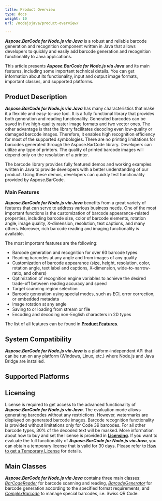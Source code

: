 ```yaml
---
title: Product Overview
type: docs
weight: 10
url: /nodejsjava/product-overview/

---
```


***Aspose.BarCode for Node.js via Java*** is a robust and reliable barcode generation and recognition component written in Java that allows developers to quickly and easily add barcode generation and recognition functionality to Java applications.

This article presents ***Aspose.BarCode for Node.js via Java*** and its main features, including some important technical details. You can get information about its functionality, input and output image formats, important classes, and supported platforms.

## **Product Description**
***Aspose.BarCode for Node.js via Java*** has many characteristics that make it a flexible and easy-to-use tool. It is a fully functional library that provides both generation and reading functionality. Generated barcodes can be saved in five high-quality raster image formats and two vector ones. The other advantage is that the library facilitates decoding even low-quality or damaged barcode images. Therefore, it enables high recognition efficiency for most of the supported symbologies. There are no printing limitations for barcodes generated through the Aspose.BarCode library. Developers can utilize any type of printers. The quality of printed barcode images will depend only on the resolution of a printer.

The barcode library provides fully featured demos and working examples written in Java to provide developers with a better understanding of our product. Using these demos, developers can quickly test functionality provided by Aspose.BarCode.

### **Main Features**
***Aspose.BarCode for Node.js via Java*** benefits from a great variety of features that can serve to address various business needs. One of the most important functions is the customization of barcode appearance-related properties, including barcode size, color of barcode elements, rotation angle, image quality, X-dimension, resolution, text captions, and many others. Moreover, rich barcode reading and imaging functionality is available.  
  
The most important features are the following: 
- Barcode generation and recognition for over 60 barcode types
- Reading barcodes at any angle and from images of any quality
- Customization of barcode appearance (size, height, resolution, color, rotation angle, text label and captions, X-dimension, wide-to-narrow-ratio, and others)
- Optimization of recognition engine variables to achieve the desired trade-off between reading accuracy and speed
- Target scanning region selection
- Barcode generation using special modes, such as ECI, error correction, or embedded metadata
- Image rotation at any angle 
- Saving to or loading from stream or file 
- Encoding and decoding non-English characters in 2D types

The list of all features can be found in [**Product Features**](https://docs.aspose.com/barcode/nodejsjava/features/).

## **System Compatibility**
***Aspose.BarCode for Node.js via Java*** is a platform-independent API that can be run on any platform (Windows, Linux, etc.) where Node.js and Java Bridge are installed.

## **Supported Platforms**

## **Licensing**
License is required to get access to the advanced functionality of ***Aspose.BarCode for Node.js via Java***. The evaluation mode allows generating barcodes without any restrictions. However, watermarks are displayed on generated barcode images. Barcode recognition functionality is provided without limitations only for Code 39 barcodes. For all other barcode types, 30% of the decoded text will be masked. More information about how to buy and set the license is provided in [**Licensing**](/barcode/nodejsjava/licensing/). If you want to evaluate the full functionality of ***Aspose.BarCode for Node.js via Java***, you can obtain a temporary license that is valid for 30 days. Please refer to [How to get a Temporary License](https://purchase.aspose.com/temporary-license) for details.

## **Main Classes**
***Aspose.BarCode for Node.js via Java*** contains three main classes: [*BarCodeReader*]() for barcode scanning and reading, [*BarcodeGenerator*]() for barcode generation according to the specified format requirements, and [*ComplexBarcode*]() to manage special barcodes, i.e. Swiss QR Code. 

